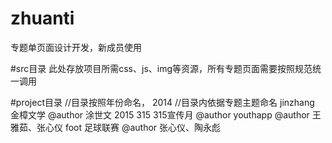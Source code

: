 # zhuanti
专题单页面设计开发，新成员使用

#src目录
此处存放项目所需css、js、img等资源，所有专题页面需要按照规范统一调用

#project目录
//目录按照年份命名，
2014
  //目录内依据专题主题命名
  jinzhang 金樟文学 @author 涂世文
2015
  315 315宣传月 @author 
  youthapp @author 王雅茹、张心仪
  foot 足球联赛 @author 张心仪、陶永彪
